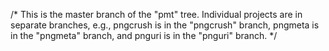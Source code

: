/*
  This is the master branch of the "pmt" tree.
  Individual projects are in separate branches,
  e.g., pngcrush is in the "pngcrush" branch,
        pngmeta is in the "pngmeta" branch, and
        pnguri is in the "pnguri" branch.
*/
